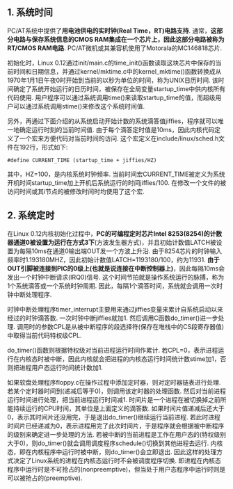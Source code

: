 ## 1. 系统时间

PC/AT系统中提供了**用电池供电的实时钟(Real Time，RT)电路支持**. 通常，**这部分电路与保存系统信息的CMOS RAM集成在一个芯片上，因此这部分电路被称为RT/CMOS RAM电路**. PC/AT微机或其兼容机使用了Motorala的MC146818芯片. 

初始化时，Linux 0.12通过init/main.c的time\_init()函数读取这块芯片中保存的当前时间和日期信息，并通过kernel/mktime.c中的kernel\_mktime()函数转换成从1970年1月1日午夜0时开始到当前的以秒为单位的时间，称为UNIX日历时间. 该时间确定了系统开始运行的日历时间，被保存在全局变量startup\_time中供内核所有代码使用. 用户程序可以通过系统调用time()来读取startup\_time的值，而超级用户可以通过系统调用stime()来修改这个系统时间值. 

另外，再通过下面介绍的从系统启动开始计数的系统滴答值jiffies，程序就可以唯一地确定运行时刻的当前时间值. 由于每个滴答定时值是10ms，因此内核代码定义了一个宏来方便代码对当前时间的访问. 这个宏定义在include/linux/sched.h文件在192行，形式如下: 

```
#define CURRENT_TIME (startup_time + jiffies/HZ)
```

其中，HZ=100，是内核系统时钟频率. 当前时间宏CURRENT\_TIME被定义为系统开机时间startup_time加上开机后系统运行的时间jiffies/100. 在修改一个文件的被访问时间或其i节点的被修改时间时均使用了这个宏. 

## 2. 系统定时

在Linux 0.12内核初始化过程中，**PC的可编程定时芯片Intel 8253(8254)的计数器通道0被设置为运行在方式3下**(方波发生器方式)，并且初始计数值LATCH被设置为每隔10ms在通道0输出端OUT发一个方波上升沿. 由于8254芯片的时钟输入频率时1.193180MHZ，因此初始计数值LATCH=1193180/100，约为11931. **由于OUT引脚被连接到PIC的0级上(也就是说连接在中断控制器上)**，因此每隔10ms会发出一个时钟中断请求(IRQ0)信号. 这个时间节拍就是操作系统运行的脉搏，称为1个系统滴答或一个系统时钟周期. 因此，每隔1个滴答时间，系统就会调用一次时钟中断处理程序. 

时钟中断处理程序timer\_interrupt主要用来通过jiffies变量来累计自系统启动以来经过的时钟滴答数. 一次时钟中断jiffies就加1. 然后调用C函数do\_timer()进一步处理. 调用时的参数CPL是从被中断程序的段选择符(保存在堆栈中的CS段寄存器值)中取得当前代码特权级CPL. 

do\_timer()函数则根据特权级对当前进程运行时间作累计. 若CPL=0，表示进程运行在内核态时被中断，因此内核就会把进程的内核态运行时间统计数stime加1，否则把进程用户态运行时间统计数加1. 

如果软盘处理程序floppy.c在操作过程中添加定时器，则对定时器链表进行处理. 若某个定时器时间到(递减后等于0)，则调用该定时器的处理函数. 然后对当前进程运行时间进行处理，把当前进程运行时间减1. 时间片是一个进程在被切换掉之前所能持续运行的CPU时间，其单位是上面定义的滴答数. 如果时间片值递减后还大于0，表示其时间片还没用完，于是退出do\_timer()继续运行当前进程. 若此时进程时间片已经递减为0，表示进程用完了此次时间片，于是程序就会根据被中断程序的级别来确定进一步处理的方法. 若被中断的当前进程是工作在用户态的(特权级别大于0)，则do\_timer()就会调用调度程序schedule()切换到其他进程去运行. 内核态，即在内核程序中运行时被中断，则do\_timer()会立即退出. 因此这样的处理方式决定了Linux系统的进程在内核态运行时不会被调度程序切换. 即进程在内核态程序中运行时是不可抢占的(nonpreemptive)，但当处于用户态程序中运行时则是可以被抢占的(preemptive). 


